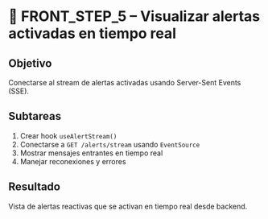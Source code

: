 # 🚨 FRONT_STEP_5 – Visualizar alertas activadas en tiempo real

## Objetivo

Conectarse al stream de alertas activadas usando Server-Sent Events (SSE).

## Subtareas

1. Crear hook `useAlertStream()`
2. Conectarse a `GET /alerts/stream` usando `EventSource`
3. Mostrar mensajes entrantes en tiempo real
4. Manejar reconexiones y errores

## Resultado

Vista de alertas reactivas que se activan en tiempo real desde backend.
